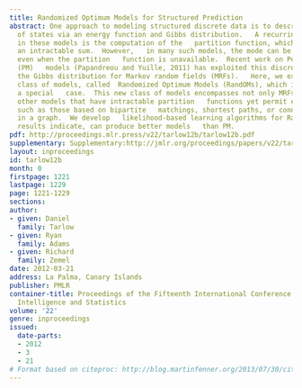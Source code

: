 ```yaml
---
title: Randomized Optimum Models for Structured Prediction
abstract: One approach to modeling structured discrete data is to describe the   probability
  of states via an energy function and Gibbs distribution.   A recurring difficulty
  in these models is the computation of the   partition function, which may require
  an intractable sum.  However,   in many such models, the mode can be found efficiently
  even when the partition   function is unavailable.  Recent work on Perturb-and-MAP
  (PM)   models (Papandreou and Yuille, 2011) has exploited this discrepancy to   approximate
  the Gibbs distribution for Markov random fields (MRFs).   Here, we explore a broader
  class of models, called  Randomized Optimum Models (RandOMs), which include PM as
  a special   case.  This new class of models encompasses not only MRFs, but also
  other models that have intractable partition   functions yet permit efficient mode-finding,
  such as those based on bipartite   matchings, shortest paths, or connected components
  in a graph.  We develop   likelihood-based learning algorithms for RandOMs, which,   empirical
  results indicate, can produce better models   than PM.
pdf: http://proceedings.mlr.press/v22/tarlow12b/tarlow12b.pdf
supplementary: Supplementary:http://jmlr.org/proceedings/papers/v22/tarlow12b/tarlow12bSupple.pdf
layout: inproceedings
id: tarlow12b
month: 0
firstpage: 1221
lastpage: 1229
page: 1221-1229
sections: 
author:
- given: Daniel
  family: Tarlow
- given: Ryan
  family: Adams
- given: Richard
  family: Zemel
date: 2012-03-21
address: La Palma, Canary Islands
publisher: PMLR
container-title: Proceedings of the Fifteenth International Conference on Artificial
  Intelligence and Statistics
volume: '22'
genre: inproceedings
issued:
  date-parts:
  - 2012
  - 3
  - 21
# Format based on citeproc: http://blog.martinfenner.org/2013/07/30/citeproc-yaml-for-bibliographies/
---
```


